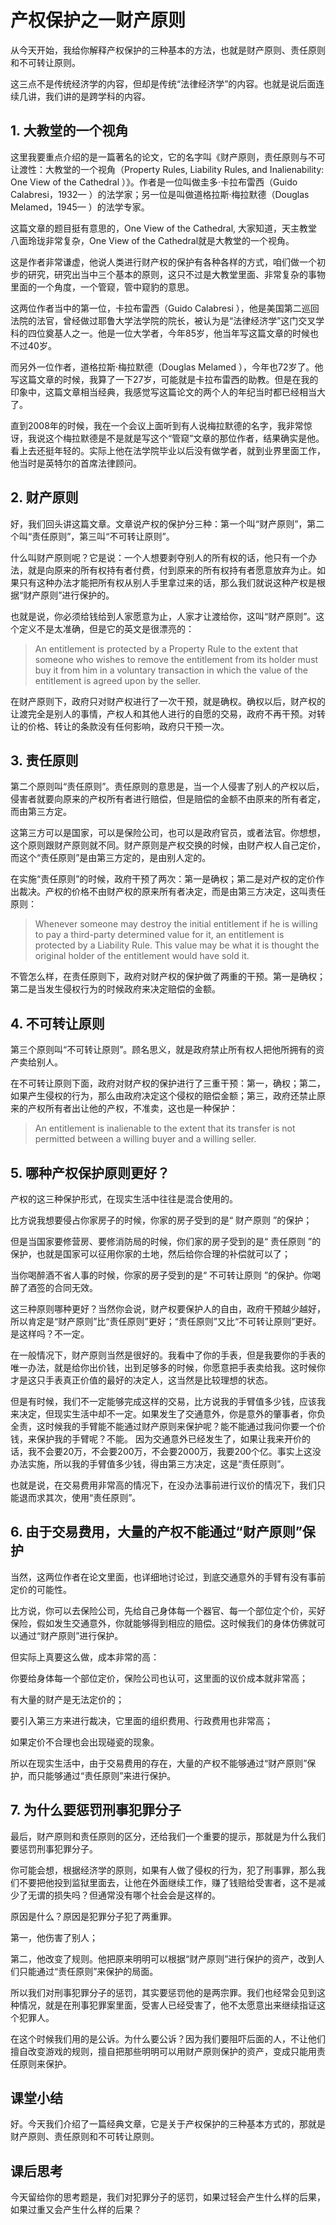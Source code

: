 # 产权保护之一财产原则
从今天开始，我给你解释产权保护的三种基本的方法，也就是财产原则、责任原则和不可转让原则。

这三点不是传统经济学的内容，但却是传统“法律经济学”的内容。也就是说后面连续几讲，我们讲的是跨学科的内容。

## 1. 大教堂的一个视角
这里我要重点介绍的是一篇著名的论文，它的名字叫《财产原则，责任原则与不可让渡性：大教堂的一个视角（Property Rules, Liability Rules, and Inalienability: One View of the Cathedral ）》。作者是一位叫做圭多·卡拉布雷西（Guido Calabresi，1932— ）的法学家；另一位是叫做道格拉斯·梅拉默德（Douglas Melamed，1945— ）的法学专家。

这篇文章的题目挺有意思的，One View of the Cathedral, 大家知道，天主教堂八面玲珑非常复杂，One View of the Cathedral就是大教堂的一个视角。

这是作者非常谦虚，他说人类进行财产权的保护有各种各样的方式，咱们做一个初步的研究，研究出当中三个基本的原则，这只不过是大教堂里面、非常复杂的事物里面的一个角度，一个管窥，管中窥豹的意思。

这两位作者当中的第一位，卡拉布雷西（Guido Calabresi ），他是美国第二巡回法院的法官，曾经做过耶鲁大学法学院的院长，被认为是“法律经济学”这门交叉学科的四位奠基人之一。他是一位大学者，今年85岁，他当年写这篇文章的时候也不过40岁。

而另外一位作者，道格拉斯·梅拉默德（Douglas Melamed ），今年也72岁了。他写这篇文章的时候，我算了一下27岁，可能就是卡拉布雷西的助教。但是在我的印象中，这篇文章相当经典，我感觉写这篇论文的两个人的年纪当时都已经相当大了。

直到2008年的时候，我在一个会议上面听到有人说梅拉默德的名字，我非常惊讶，我说这个梅拉默德是不是就是写这个“管窥”文章的那位作者，结果确实是他。看上去还挺年轻的。实际上他在法学院毕业以后没有做学者，就到业界里面工作，他当时是英特尔的首席法律顾问。

## 2. 财产原则
好，我们回头讲这篇文章。文章说产权的保护分三种：第一个叫“财产原则”，第二个叫“责任原则”，第三叫“不可转让原则”。

什么叫财产原则呢？它是说：一个人想要剥夺别人的所有权的话，他只有一个办法，就是向原来的所有权持有者付费，付到原来的所有权持有者愿意放弃为止。如果只有这种办法才能把所有权从别人手里拿过来的话，那么我们就说这种产权是根据“财产原则”进行保护的。
  
也就是说，你必须给钱给到人家愿意为止，人家才让渡给你，这叫“财产原则”。这个定义不是太准确，但是它的英文是很漂亮的：

> An entitlement is protected by a Property Rule to the extent that someone who wishes to remove the entitlement from its holder must buy it from him in a voluntary transaction in which the value of the entitlement is agreed upon by the seller.

在财产原则下，政府只对财产权进行了一次干预，就是确权。确权以后，财产权的让渡完全是别人的事情，产权人和其他人进行的自愿的交易，政府不再干预。对转让的价格、转让的条款没有任何影响，政府只干预一次。
## 3. 责任原则
第二个原则叫“责任原则”。责任原则的意思是，当一个人侵害了别人的产权以后，侵害者就要向原来的产权所有者进行赔偿，但是赔偿的金额不由原来的所有者定，而由第三方定。

这第三方可以是国家，可以是保险公司，也可以是政府官员，或者法官。你想想，这个原则跟财产原则就不同。财产原则是产权交换的时候，由财产权人自己定价，而这个“责任原则”是由第三方定的，是由别人定的。

在实施“责任原则”的时候，政府干预了两次：第一是确权；第二是对产权的定价作出裁决。产权的价格不由财产权的原来所有者决定，而是由第三方决定，这叫责任原则：

> Whenever someone may destroy the initial entitlement if he is willing to pay a third-party determined value for it, an entitlement is protected by a Liability Rule. This value may be what it is thought the original holder of the entitlement would have sold it.

不管怎么样，在责任原则下，政府对财产权的保护做了两重的干预。第一是确权；第二是当发生侵权行为的时候政府来决定赔偿的金额。
## 4. 不可转让原则
第三个原则叫“不可转让原则”。顾名思义，就是政府禁止所有权人把他所拥有的资产卖给别人。

在不可转让原则下面，政府对财产权的保护进行了三重干预：第一，确权；第二，如果产生侵权的行为，那么由政府决定这个侵权的赔偿金额；第三，政府还禁止原来的产权所有者出让他的产权，不准卖，这也是一种保护：

> An entitlement is inalienable to the extent that its transfer is not permitted between a willing buyer and a willing seller.

## 5. 哪种产权保护原则更好？
产权的这三种保护形式，在现实生活中往往是混合使用的。

比方说我想要侵占你家房子的时候，你家的房子受到的是“ 财产原则 ”的保护；

但是当国家要修营房、要修消防局的时候，你们家的房子受到的是“ 责任原则 ”的保护，也就是国家可以征用你家的土地，然后给你合理的补偿就可以了；

当你喝醉酒不省人事的时候，你家的房子受到的是“ 不可转让原则 ”的保护。你喝醉了酒签的合同无效。

这三种原则哪种更好？当然你会说，财产权要保护人的自由，政府干预越少越好，所以肯定是“财产原则”比“责任原则”更好；“责任原则”又比“不可转让原则”更好。是这样吗？不一定。

在一般情况下，财产原则当然是很好的。我看中了你的手表，但是我要你的手表的唯一办法，就是给你出价钱，出到足够多的时候，你愿意把手表卖给我。这时候你才是这只手表真正价值的最好的决定人，这当然是比较理想的状态。

但是有时候，我们不一定能够完成这样的交易，比方说我的手臂值多少钱，应该我来决定，但现实生活中却不一定。如果发生了交通意外，你是意外的肇事者，你负全责，这时候我的手臂能不能通过财产原则来保护呢？能不能通过我问你要一个价钱，来保护我的手臂呢？不能。
因为交通意外已经发生了，如果让我来开价的话，我不会要20万，不会要200万，不会要2000万，我要200个亿。事实上这没办法实施，所以我的手臂值多少钱，得由第三方决定，这是“责任原则”。

也就是说，在交易费用非常高的情况下，在没办法事前进行议价的情况下，我们只能退而求其次，使用“责任原则”。

## 6. 由于交易费用，大量的产权不能通过“财产原则”保护
当然，这两位作者在论文里面，也详细地讨论过，到底交通意外的手臂有没有事前定价的可能性。

比方说，你可以去保险公司，先给自己身体每一个器官、每一个部位定个价，买好保险，假如发生交通意外，你就能够得到相应的赔偿。这时候我们的身体仿佛就可以通过“财产原则”进行保护。

但实际上真要这么做，成本非常的高：

你要给身体每一个部位定价，保险公司也认可，这里面的议价成本就非常高；

有大量的财产是无法定价的；

要引入第三方来进行裁决，它里面的组织费用、行政费用也非常高；

如果定价不合理也会出现碰瓷的现象。

所以在现实生活中，由于交易费用的存在，大量的产权不能够通过“财产原则”保护，而只能够通过“责任原则”来进行保护。

## 7. 为什么要惩罚刑事犯罪分子
最后，财产原则和责任原则的区分，还给我们一个重要的提示，那就是为什么我们要惩罚刑事犯罪分子。

你可能会想，根据经济学的原则，如果有人做了侵权的行为，犯了刑事罪，那么我们不要把他投到监狱里面去，让他在外面继续工作，赚了钱赔给受害者，这不是减少了无谓的损失吗？但通常没有哪个社会会是这样的。

原因是什么？原因是犯罪分子犯了两重罪。

第一，他伤害了别人；

第二，他改变了规则。他把原来明明可以根据“财产原则”进行保护的资产，改到人们只能通过“责任原则”来保护的局面。

所以我们对刑事犯罪分子的惩罚，其实要惩罚他的是两宗罪。我们也经常会见到这种情况，就是在刑事犯罪案里面，受害人已经受害了，他不太愿意出来继续指证这个犯罪人。

在这个时候我们用的是公诉。为什么要公诉？因为我们要阻吓后面的人，不让他们擅自改变游戏的规则，擅自把那些明明可以用财产原则保护的资产，变成只能用责任原则来保护。

## 课堂小结
好。今天我们介绍了一篇经典文章，它是关于产权保护的三种基本方式的，那就是财产原则、责任原则和不可转让原则。
## 课后思考
今天留给你的思考题是，我们对犯罪分子的惩罚，如果过轻会产生什么样的后果，如果过重又会产生什么样的后果？